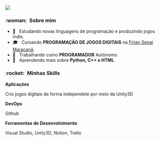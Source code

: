 
![](https://komarev.com/ghpvc/?username=VanessaSwerts&color=006bed)

<h3> :woman: &nbsp;Sobre mim </h3>

- 🤔 &nbsp; Estudando novas linguagens de programação e produzindo jogos indie.
- 🎓 &nbsp; Cursando **PROGRAMAÇÃO DE JOGOS DIGITAIS** na <a href="https://www.firjansenai.com.br/cursorio/portal/index.php">Firjan Senai Maracanã</a>.
- 💼 &nbsp; Trabalhando como **PROGRAMADOR** Autônomo.
- 🌱 &nbsp; Aprendendo mais sobre **Python, C++ e HTML**.

<h3> :rocket: &nbsp;Minhas Skills </h3>

**Aplicações**

Crio jogos digitais de forma independete por meio da Unity3D

**DevOps**

Github

**Ferramentas de Desenvolvimento**

Visual Studio, Unity3D, Notion, Trello

